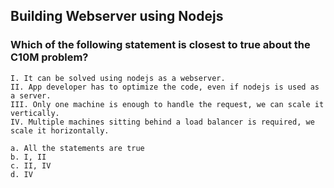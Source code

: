 ## Building Webserver using Nodejs

### Which of the following statement is closest to true about the C10M problem?

    I. It can be solved using nodejs as a webserver. 
    II. App developer has to optimize the code, even if nodejs is used as a server.
    III. Only one machine is enough to handle the request, we can scale it vertically.
    IV. Multiple machines sitting behind a load balancer is required, we scale it horizontally.

    a. All the statements are true
    b. I, II
    c. II, IV
    d. IV


